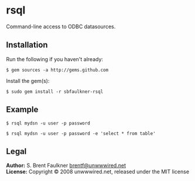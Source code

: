 # rsql

Command-line access to ODBC datasources.


## Installation

Run the following if you haven't already:

    $ gem sources -a http://gems.github.com
  
Install the gem(s):

    $ sudo gem install -r sbfaulkner-rsql

## Example

    $ rsql mydsn -u user -p password

    $ rsql mydsn -u user -p password -e 'select * from table'

## Legal

**Author:** S. Brent Faulkner <brentf@unwwwired.net>  
**License:** Copyright &copy; 2008 unwwwired.net, released under the MIT license
